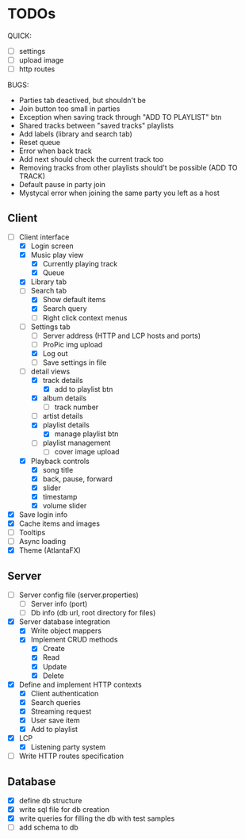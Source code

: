 # TODOs

QUICK:

- [ ] settings
- [ ] upload image
- [ ] http routes

BUGS:

- Parties tab deactived, but shouldn't be
- Join button too small in parties
- Exception when saving track through "ADD TO PLAYLIST" btn
- Shared tracks between "saved tracks" playlists
- Add labels (library and search tab)
- Reset queue
- Error when back track
- Add next should check the current track too
- Removing tracks from other playlists should't be possible (ADD TO TRACK)
- Default pause in party join
- Mystycal error when joining the same party you left as a host

## Client

- [ ] Client interface
    - [x] Login screen
    - [x] Music play view
        - [x] Currently playing track
        - [x] Queue
    - [x] Library tab
    - [ ] Search tab
        - [x] Show default items
        - [x] Search query
        - [ ] Right click context menus
    - [ ] Settings tab
        - [ ] Server address (HTTP and LCP hosts and ports)
        - [ ] ProPic img upload
        - [x] Log out
        - [ ] Save settings in file
    - [ ] detail views
        - [x] track details
            -  [x] add to playlist btn
        - [x] album details
            - [ ] track number
        - [ ] artist details
        - [x] playlist details
            - [x] manage playlist btn
        - [ ] playlist management
            - [ ] cover image upload
    - [x] Playback controls
        - [x] song title
        - [x] back, pause, forward
        - [x] slider
        - [x] timestamp
        - [x] volume slider
- [x] Save login info
- [x] Cache items and images
- [ ] Tooltips
- [ ] Async loading
- [x] Theme (AtlantaFX)

## Server

- [ ] Server config file (server.properties)
    - [ ] Server info (port)
    - [ ] Db info (db url, root directory for files)
- [x] Server database integration
    - [x] Write object mappers
    - [x] Implement CRUD methods
        - [x] Create
        - [x] Read
        - [x] Update
        - [x] Delete
- [x] Define and implement HTTP contexts
    - [x] Client authentication
    - [x] Search queries
    - [x] Streaming request
    - [x] User save item
    - [x] Add to playlist
- [x] LCP
    - [x] Listening party system
- [ ] Write HTTP routes specification

## Database

- [x] define db structure
- [x] write sql file for db creation
- [x] write queries for filling the db with test samples
- [ ] add schema to db
